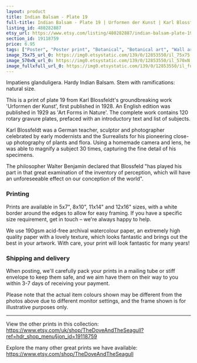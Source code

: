 ```yaml
---
layout: product
title: Indian Balsam - Plate 19 
full-title: Indian Balsam - Plate 19 | Urformen der Kunst | Karl Blossfeldt | Botanical print, wall art, room decor, black & white, sepia, vintage
listing_id: 480282887
etsy_url: https://www.etsy.com/listing/480282887/indian-balsam-plate-19-urformen-der?utm_source=thedoveandtheseagull&utm_medium=api&utm_campaign=api
section_id: 19118759
price: 6.95
tags: ["Poster", "Poster print", "Botanical", "Botanical art", "Wall art", "Botanical poster", "Photograph", "Vintage", "Black and white", "Sepia", "Minimal", "Fern", "High quality print"]
image_75x75_url_0: https://img0.etsystatic.com/139/0/12853550/il_75x75.1047293756_8gsq.jpg
image_570xN_url_0: https://img0.etsystatic.com/139/0/12853550/il_570xN.1047293756_8gsq.jpg
image_fullxfull_url_0: https://img0.etsystatic.com/139/0/12853550/il_fullxfull.1047293756_8gsq.jpg
---
```

Impatiens glanduligera. Hardy Indian Balsam. Stem with ramifications: natural size.

This is a print of plate 19 from Karl Blossfeldt&#39;s groundbreaking work &#39;Urformen der Kunst&#39;, first published in 1928. An English edition was published in 1929 as &#39;Art Forms in Nature&#39;. The complete work contains 120 rotary gravure plates, prefaced with an introductory text and list of subjects.

Karl Blossfeldt was a German teacher, sculptor and photographer celebrated by early modernists and the Surrealists for his pioneering close-up photography of plants and flora. Using a homemade camera and lens, he was able to magnify a subject 30 times, capturing the fine detail of his specimens.

The philosopher Walter Benjamin declared that Blossfeld &quot;has played his part in that great examination of the inventory of perception, which will have an unforeseeable effect on our conception of the world&quot;. 

### Printing

Prints are available in 5x7&quot;, 8x10&quot;, 11x14&quot; and 12x16&quot; sizes, with a white border around the edges to allow for easy framing. If you have a specific size requirement, get in touch – we&#39;re always happy to help.

We use 190gsm acid-free archival watercolour paper, an extremely high quality paper with a lovely texture, which looks fantastic and brings out the best in your artwork. With care, your print will look fantastic for many years!

### Shipping and delivery

When posting, we&#39;ll carefully pack your prints in a mailing tube or stiff envelope to keep them safe, and we aim have them on their way to you within 3-7 days of receiving your payment.

Please note that the actual item colours shown may be different from the photos above due to different monitor settings, and the frame shown is for illustrative purposes only.

---

View the other prints in this collection: https://www.etsy.com/uk/shop/TheDoveAndTheSeagull?ref=hdr_shop_menu§ion_id=19118759

Explore the many other great prints we have available: https://www.etsy.com/shop/TheDoveAndTheSeagull
